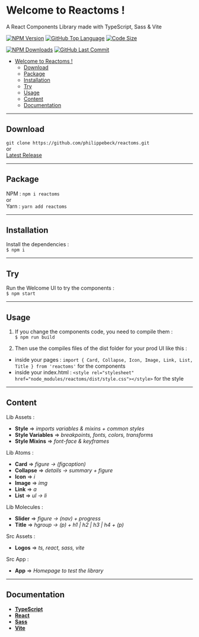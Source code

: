 # Welcome to Reactoms !

A React Components Library made with TypeScript, Sass & Vite


[![NPM Version](https://badgen.net/npm/v/reactoms)](https://www.npmjs.com/package/reactoms)
[![GitHub Top Language](https://img.shields.io/github/languages/top/philippebeck/reactoms)](https://github.com/philippebeck/reactoms)
[![Code Size](https://img.shields.io/github/languages/code-size/philippebeck/reactoms)](https://github.com/philippebeck/reactoms/tree/master)

[![NPM Downloads](https://badgen.net/npm/dw/reactoms)](https://www.npmjs.com/package/reactoms)
[![GitHub Last Commit](https://badgen.net/github/last-commit/philippebeck/reactoms)](https://github.com/philippebeck/reactoms/commits/master)


- [Welcome to Reactoms !](#welcome-to-reactoms-)
  - [Download](#download)
  - [Package](#package)
  - [Installation](#installation)
  - [Try](#try)
  - [Usage](#usage)
  - [Content](#content)
  - [Documentation](#documentation)

---

## Download

`git clone https://github.com/philippebeck/reactoms.git`  
or  
[Latest Release](https://github.com/philippebeck/reactoms/releases)  

---

## Package

NPM : `npm i reactoms`  
or  
Yarn : `yarn add reactoms`  

---

## Installation

Install the dependencies :  
`$ npm i`  

---

## Try

Run the Welcome UI to try the components :  
`$ npm start`  

---

## Usage

1. If you change the components code, you need to compile them :  
`$ npm run build`  

2. Then use the compiles files of the dist folder for your prod UI like this :  
  - inside your pages : `import { Card, Collapse, Icon, Image, Link, List, Title } from 'reactoms'` for the components
  - inside your index.html : `<style rel="stylesheet" href="node_modules/reactoms/dist/style.css"></style>` for the style

---
## Content

Lib Assets :  
- **Style** => *imports variables & mixins + common styles*  
- **Style Variables** => *breakpoints, fonts, colors, transforms*  
- **Style Mixins** => *font-face & keyframes*  

Lib Atoms :  
- **Card** => *figure -> (figcaption)*  
- **Collapse** => *details -> summary + figure*  
- **Icon** => *i*  
- **Image** => *img*  
- **Link** => *a*  
- **List** => *ul -> li*  

Lib Molecules :  
- **Slider** => *figure -> (nav) + progress*  
- **Title** => *hgroup -> (p) + h1 | h2 | h3 | h4 + (p)*  

Src Assets :  
- **Logos** => *ts, react, sass, vite*

Src App :  
- **App** => *Homepage to test the library*

---

## Documentation

- [**TypeScript**](https://www.typescriptlang.org)  
- [**React**](https://react.dev)  
- [**Sass**](https://sass-lang.com)
- [**Vite**](https://vitejs.dev)